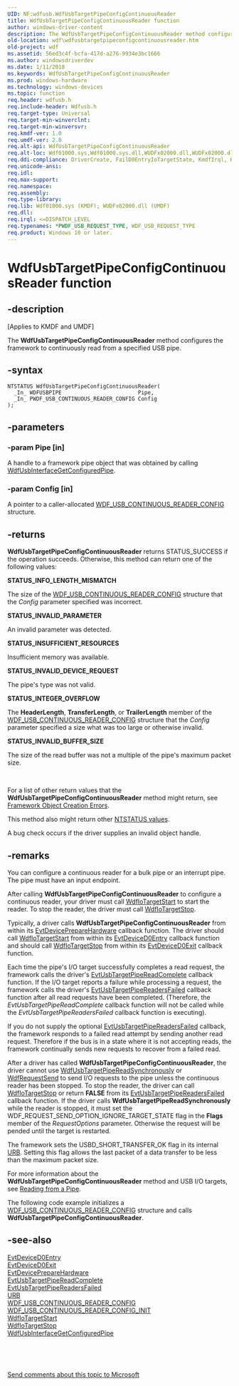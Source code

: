 ```yaml
---
UID: NF:wdfusb.WdfUsbTargetPipeConfigContinuousReader
title: WdfUsbTargetPipeConfigContinuousReader function
author: windows-driver-content
description: The WdfUsbTargetPipeConfigContinuousReader method configures the framework to continuously read from a specified USB pipe.
old-location: wdf\wdfusbtargetpipeconfigcontinuousreader.htm
old-project: wdf
ms.assetid: 56ed3c4f-bcfa-417d-a276-9934e3bc1666
ms.author: windowsdriverdev
ms.date: 1/11/2018
ms.keywords: WdfUsbTargetPipeConfigContinuousReader
ms.prod: windows-hardware
ms.technology: windows-devices
ms.topic: function
req.header: wdfusb.h
req.include-header: Wdfusb.h
req.target-type: Universal
req.target-min-winverclnt: 
req.target-min-winversvr: 
req.kmdf-ver: 1.0
req.umdf-ver: 2.0
req.alt-api: WdfUsbTargetPipeConfigContinuousReader
req.alt-loc: Wdf01000.sys,Wdf01000.sys.dll,WUDFx02000.dll,WUDFx02000.dll.dll
req.ddi-compliance: DriverCreate, FailD0EntryIoTargetState, KmdfIrql, KmdfIrql2, UsbContReader, UsbKmdfIrql, UsbKmdfIrql2
req.unicode-ansi: 
req.idl: 
req.max-support: 
req.namespace: 
req.assembly: 
req.type-library: 
req.lib: Wdf01000.sys (KMDF); WUDFx02000.dll (UMDF)
req.dll: 
req.irql: <=DISPATCH_LEVEL
req.typenames: *PWDF_USB_REQUEST_TYPE, WDF_USB_REQUEST_TYPE
req.product: Windows 10 or later.
---
```


# WdfUsbTargetPipeConfigContinuousReader function



## -description
<p class="CCE_Message">[Applies to KMDF and UMDF]

The <b>WdfUsbTargetPipeConfigContinuousReader</b> method configures the framework to continuously read from a specified USB pipe.



## -syntax

````
NTSTATUS WdfUsbTargetPipeConfigContinuousReader(
  _In_ WDFUSBPIPE                        Pipe,
  _In_ PWDF_USB_CONTINUOUS_READER_CONFIG Config
);
````


## -parameters

### -param Pipe [in]

A handle to a framework pipe object that was obtained by calling <a href="..\wdfusb\nf-wdfusb-wdfusbinterfacegetconfiguredpipe.md">WdfUsbInterfaceGetConfiguredPipe</a>. 


### -param Config [in]

A pointer to a caller-allocated <a href="..\wdfusb\ns-wdfusb-_wdf_usb_continuous_reader_config.md">WDF_USB_CONTINUOUS_READER_CONFIG</a> structure.


## -returns
<b>WdfUsbTargetPipeConfigContinuousReader</b> returns STATUS_SUCCESS if the operation succeeds. Otherwise, this method can return one of the following values:
<dl>
<dt><b>STATUS_INFO_LENGTH_MISMATCH</b></dt>
</dl>The size of the <a href="..\wdfusb\ns-wdfusb-_wdf_usb_continuous_reader_config.md">WDF_USB_CONTINUOUS_READER_CONFIG</a> structure that the <i>Config</i> parameter specified was incorrect.
<dl>
<dt><b>STATUS_INVALID_PARAMETER</b></dt>
</dl>An invalid parameter was detected.
<dl>
<dt><b>STATUS_INSUFFICIENT_RESOURCES</b></dt>
</dl>Insufficient memory was available.
<dl>
<dt><b>STATUS_INVALID_DEVICE_REQUEST</b></dt>
</dl>The pipe's type was not valid.
<dl>
<dt><b>STATUS_INTEGER_OVERFLOW</b></dt>
</dl>The <b>HeaderLength</b>, <b>TransferLength</b>, or <b>TrailerLength</b> member of the <a href="..\wdfusb\ns-wdfusb-_wdf_usb_continuous_reader_config.md">WDF_USB_CONTINUOUS_READER_CONFIG</a> structure that the <i>Config</i> parameter specified a size what was too large or otherwise invalid.
<dl>
<dt><b>STATUS_INVALID_BUFFER_SIZE</b></dt>
</dl>The size of the read buffer was not a multiple of the pipe's maximum packet size.

 

For a list of other return values that the <b>WdfUsbTargetPipeConfigContinuousReader</b> method might return, see <a href="https://msdn.microsoft.com/f5345c88-1c3a-4b32-9c93-c252713f7641">Framework Object Creation Errors</a>.

This method also might return other <a href="https://msdn.microsoft.com/library/windows/hardware/ff557697">NTSTATUS values</a>.

A bug check occurs if the driver supplies an invalid object handle.




## -remarks
You can configure a continuous reader for a bulk pipe or an interrupt pipe. The pipe must have an input endpoint.

After calling <b>WdfUsbTargetPipeConfigContinuousReader</b> to configure a continuous reader, your driver must call <a href="..\wdfiotarget\nf-wdfiotarget-wdfiotargetstart.md">WdfIoTargetStart</a> to start the reader. To stop the reader, the driver must call <a href="..\wdfiotarget\nf-wdfiotarget-wdfiotargetstop.md">WdfIoTargetStop</a>.

Typically, a driver calls <b>WdfUsbTargetPipeConfigContinuousReader</b> from within its <a href="..\wdfdevice\nc-wdfdevice-evt_wdf_device_prepare_hardware.md">EvtDevicePrepareHardware</a> callback function. The driver should call <a href="..\wdfiotarget\nf-wdfiotarget-wdfiotargetstart.md">WdfIoTargetStart</a> from within its <a href="..\wdfdevice\nc-wdfdevice-evt_wdf_device_d0_entry.md">EvtDeviceD0Entry</a> callback function and should call <a href="..\wdfiotarget\nf-wdfiotarget-wdfiotargetstop.md">WdfIoTargetStop</a> from within its <a href="..\wdfdevice\nc-wdfdevice-evt_wdf_device_d0_exit.md">EvtDeviceD0Exit</a> callback function.

Each time the pipe's I/O target successfully completes a read request, the framework calls the driver's <a href="..\wdfusb\nc-wdfusb-evt_wdf_usb_reader_completion_routine.md">EvtUsbTargetPipeReadComplete</a> callback function. If the I/O target reports a failure while processing a request, the framework calls the driver's <a href="..\wdfusb\nc-wdfusb-evt_wdf_usb_readers_failed.md">EvtUsbTargetPipeReadersFailed</a> callback function after all read requests have been completed. (Therefore, the <i>EvtUsbTargetPipeReadComplete</i> callback function will not be called while the <i>EvtUsbTargetPipeReadersFailed</i> callback function is executing).

If you do not supply the optional <a href="..\wdfusb\nc-wdfusb-evt_wdf_usb_readers_failed.md">EvtUsbTargetPipeReadersFailed</a> callback, the framework responds to a failed read attempt by sending another read request. Therefore if the bus is in a state where it is not accepting reads, the framework continually sends new requests to recover from a failed read.

After a driver has called <b>WdfUsbTargetPipeConfigContinuousReader</b>, the driver cannot use <a href="..\wdfusb\nf-wdfusb-wdfusbtargetpipereadsynchronously.md">WdfUsbTargetPipeReadSynchronously</a> or <a href="..\wdfrequest\nf-wdfrequest-wdfrequestsend.md">WdfRequestSend</a> to send I/O requests to the pipe unless the continuous reader has been stopped. To stop the reader, the driver can call <a href="..\wdfiotarget\nf-wdfiotarget-wdfiotargetstop.md">WdfIoTargetStop</a> or return <b>FALSE</b> from its <a href="..\wdfusb\nc-wdfusb-evt_wdf_usb_readers_failed.md">EvtUsbTargetPipeReadersFailed</a> callback function.  If the driver calls <b>WdfUsbTargetPipeReadSynchronously</b> while the reader is stopped, it must set the WDF_REQUEST_SEND_OPTION_IGNORE_TARGET_STATE flag in the <b>Flags</b> member of the <i>RequestOptions</i> parameter. Otherwise the request will be pended until the target is restarted.

The framework sets the USBD_SHORT_TRANSFER_OK flag in its internal <a href="https://msdn.microsoft.com/library/windows/hardware/ff538923">URB</a>. Setting this flag allows the last packet of a data transfer to be less than the maximum packet size.

For more information about the <b>WdfUsbTargetPipeConfigContinuousReader</b> method and USB I/O targets, see <a href="wdf.working_with_usb_pipes">Reading from a Pipe</a>.

The following code example initializes a <a href="..\wdfusb\ns-wdfusb-_wdf_usb_continuous_reader_config.md">WDF_USB_CONTINUOUS_READER_CONFIG</a> structure and calls <b>WdfUsbTargetPipeConfigContinuousReader</b>.


## -see-also
<dl>
<dt>
<a href="..\wdfdevice\nc-wdfdevice-evt_wdf_device_d0_entry.md">EvtDeviceD0Entry</a>
</dt>
<dt>
<a href="..\wdfdevice\nc-wdfdevice-evt_wdf_device_d0_exit.md">EvtDeviceD0Exit</a>
</dt>
<dt>
<a href="..\wdfdevice\nc-wdfdevice-evt_wdf_device_prepare_hardware.md">EvtDevicePrepareHardware</a>
</dt>
<dt>
<a href="..\wdfusb\nc-wdfusb-evt_wdf_usb_reader_completion_routine.md">EvtUsbTargetPipeReadComplete</a>
</dt>
<dt>
<a href="..\wdfusb\nc-wdfusb-evt_wdf_usb_readers_failed.md">EvtUsbTargetPipeReadersFailed</a>
</dt>
<dt>
<a href="https://msdn.microsoft.com/library/windows/hardware/ff538923">URB</a>
</dt>
<dt>
<a href="..\wdfusb\ns-wdfusb-_wdf_usb_continuous_reader_config.md">WDF_USB_CONTINUOUS_READER_CONFIG</a>
</dt>
<dt>
<a href="..\wdfusb\nf-wdfusb-wdf_usb_continuous_reader_config_init.md">WDF_USB_CONTINUOUS_READER_CONFIG_INIT</a>
</dt>
<dt>
<a href="..\wdfiotarget\nf-wdfiotarget-wdfiotargetstart.md">WdfIoTargetStart</a>
</dt>
<dt>
<a href="..\wdfiotarget\nf-wdfiotarget-wdfiotargetstop.md">WdfIoTargetStop</a>
</dt>
<dt>
<a href="..\wdfusb\nf-wdfusb-wdfusbinterfacegetconfiguredpipe.md">WdfUsbInterfaceGetConfiguredPipe</a>
</dt>
</dl>
 

 

<a href="mailto:wsddocfb@microsoft.com?subject=Documentation%20feedback [wdf\wdf]:%20WdfUsbTargetPipeConfigContinuousReader method%20 RELEASE:%20(1/11/2018)&amp;body=%0A%0APRIVACY STATEMENT%0A%0AWe use your feedback to improve the documentation. We don't use your email address for any other purpose, and we'll remove your email address from our system after the issue that you're reporting is fixed. While we're working to fix this issue, we might send you an email message to ask for more info. Later, we might also send you an email message to let you know that we've addressed your feedback.%0A%0AFor more info about Microsoft's privacy policy, see http://privacy.microsoft.com/en-us/default.aspx." title="Send comments about this topic to Microsoft">Send comments about this topic to Microsoft</a>

